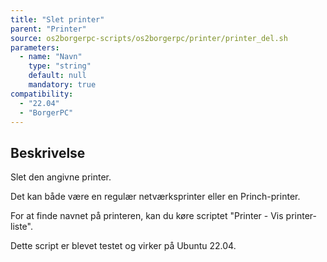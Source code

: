 ```yaml
---
title: "Slet printer"
parent: "Printer"
source: os2borgerpc-scripts/os2borgerpc/printer/printer_del.sh
parameters:
  - name: "Navn"
    type: "string"
    default: null
    mandatory: true
compatibility:  
  - "22.04"
  - "BorgerPC"
---
```


## Beskrivelse
Slet den angivne printer.

Det kan både være en regulær netværksprinter eller en Princh-printer.

For at finde navnet på printeren, kan du køre scriptet "Printer - Vis printer-liste".

Dette script er blevet testet og virker på Ubuntu 22.04.